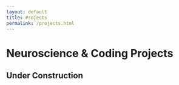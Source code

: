 ```yaml
---
layout: default
title: Projects
permalink: /projects.html
---
```


# Neuroscience & Coding Projects

## Under Construction
